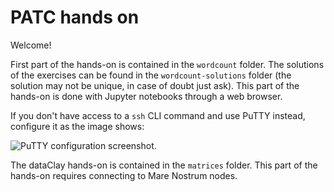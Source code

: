 
# PATC hands on

Welcome!

First part of the hands-on is contained in the `wordcount` folder. The solutions of the exercises can be found in the `wordcount-solutions` folder (the solution may not be unique, in case of doubt just ask). This part of the hands-on is done with Jupyter notebooks through a web browser.

If you don't have access to a `ssh` CLI command and use PuTTY instead, configure it as the image shows:

![PuTTY configuration screenshot](PuTTY-portfwd.png).

The dataClay hands-on is contained in the `matrices` folder. This part of the hands-on requires connecting to Mare Nostrum nodes.
